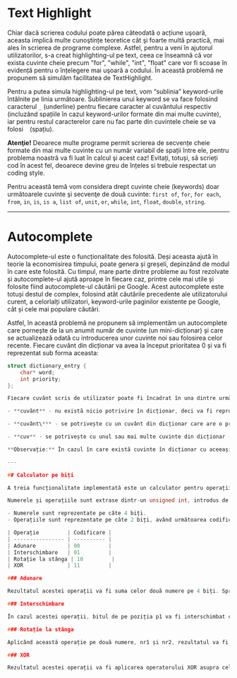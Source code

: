# Text Highlight

Chiar dacă scrierea codului poate părea câteodată o acțiune uşoară, aceasta implică multe cunoştințe teoretice cât şi foarte multă practică, mai ales în scrierea de programe complexe. Astfel, pentru a veni în ajutorul utilizatorilor, s-a creat highlighting-ul pe text, ceea ce înseamnă că vor exista cuvinte cheie precum "for", "while", "int", "float" care vor fi scoase în evidență pentru o înțelegere mai uşoară a codului. În această problemă ne propunem să simulăm facilitatea de TextHighlight.

Pentru a putea simula highlighting-ul pe text, vom “sublinia” keyword-urile întâlnite pe linia următoare. Sublinierea unui keyword se va face folosind caracterul `_` (underline) pentru fiecare caracter al cuvântului respectiv (incluzând spațiile în cazul keyword-urilor formate din mai multe cuvinte), iar pentru restul caracterelor care nu fac parte din cuvintele cheie se va folosi ` ` (spațiu). 

**Atenţie!** Deoarece multe programe permit scrierea de secvențe cheie formate din mai multe cuvinte cu un număr variabil de spații între ele, pentru problema noastră va fi luat în calcul şi acest caz! Evitați, totuși, să scrieți cod în acest fel, deoarece devine greu de înțeles si trebuie respectat un coding style.

Pentru această temă vom considera drept cuvinte cheie (keywords) doar următoarele cuvinte şi secvenţe de două cuvinte: `first of`, `for`, `for each`, `from`, `in`, `is`, `is a`, `list of`, `unit`, `or`, `while`, `int`, `float`, `double`, `string`.

---

# Autocomplete

Autocomplete-ul este o funcționalitate des folosită. Deși aceasta ajută în teorie la economisirea timpului, poate genera și greșeli, depinzând de modul în care este folosită. Cu timpul, mare parte dintre probleme au fost rezolvate și autocomplete-ul ajută aproape în fiecare caz, printre cele mai utile și folosite fiind autocomplete-ul căutării pe Google. Acest autocomplete este totuși destul de complex, folosind atât căutările precedente ale utilizatorului curent, a celorlalți utilizatori, keyword-urile paginilor existente pe Google, cât și cele mai populare căutări.

Astfel, în această problemă ne propunem să implementăm un autocomplete care pornește de la un anumit număr de cuvinte (un mini-dicționar) și care se actualizează odată cu introducerea unor cuvinte noi sau folosirea celor recente. Fiecare cuvânt din dicționar va avea la început prioritatea 0 și va fi reprezentat sub forma aceasta:

```c
struct dictionary_entry {
    char* word;
    int priority;
};

Fiecare cuvânt scris de utilizator poate fi încadrat în una dintre următoarele 3 categorii:

- **cuvânt** - nu există nicio potrivire în dicționar, deci va fi reprodus în output exact cum a fost introdus și va fi adăugat cu prioritatea 1 în dicționar, deoarece este prima sa apariție în text.

- **cuvânt\*** - se potrivește cu un cuvânt din dicționar care are o prioritate mai mare, dar utilizatorul dorește să utilizeze forma sa proprie, deși are o prioritate mai mică (cuvântul poate sau nu exista în dicționar, în acest caz va fi adăugat). Va fi afișat cuvântul și îi va crește prioritatea.

- **cuv** - se potrivește cu unul sau mai multe cuvinte din dicționar (care încep cu cuv) și se va selecta cel care are cea mai mare prioritate. De asemenea, prioritatea cuvântului selectat din dicționar va crește.

**Observație:** În cazul în care există cuvinte în dicționar cu aceeași prioritate și se caută o potrivire pentru un cuvânt dat, va fi selectat cuvântul considerat cel mai apropiat în ordine lexicografică. Spre exemplu, căutăm potrivire pentru „abc” și avem două posibilități în dicționar: „abcde” cu prioritatea 2 și „abce” tot cu prioritatea 2. Va fi selectat cuvântul „abcde”, deoarece este mai mic decât „abce”.

---

## Calculator pe biți

A treia funcționalitate implementată este un calculator pentru operații pe biți. Acesta este foarte simplu și suportă până la 4 operații consecutive, pe numere de 4 biți.

Numerele și operațiile sunt extrase dintr-un unsigned int, introdus de la tastatură, cu forma:

- Numerele sunt reprezentate pe câte 4 biți.
- Operațiile sunt reprezentate pe câte 2 biți, având următoarea codificare:

| Operație         | Codificare |
| ---------------- | ---------- |
| Adunare          | 00         |
| Interschimbare   | 01         |
| Rotație la stânga | 10         |
| XOR              | 11         |

### Adunare

Rezultatul acestei operații va fi suma celor două numere pe 4 biți. Spre exemplu, după aplicarea operației de adunare pentru `0001` și `0101`, rezultatul va fi `0110`.

### Interschimbare

În cazul acestei operații, bitul de pe poziția p1 va fi interschimbat cu bitul de pe poziția p2 pentru primul număr, unde p1 reprezintă primii 2 biți din al doilea număr, iar p2 reprezintă ultimii doi biți din al doilea număr. De exemplu, aplicând operația de interschimbare pentru `0001` și `1100`, rezultatul va fi `1000`. Bitul de pe poziția 11 = 3 (ultimul bit din primul număr) va fi interschimbat cu bitul de pe poziția 00 = 0 (primul bit din primul număr).

### Rotație la stânga

Aplicând această operație pe două numere, nr1 și nr2, rezultatul va fi nr1 rotit la stânga de nr2 ori. De exemplu, aplicând operația de rotație pentru `1011` și `0101` = 5, rezultatul va fi `0111`.

### XOR

Rezultatul acestei operații va fi aplicarea operatorului XOR asupra celor două numere pe 4 biți. Spre exemplu, după aplicarea operației XOR pentru `1011` și `0101`, rezultatul va fi `1110`.
